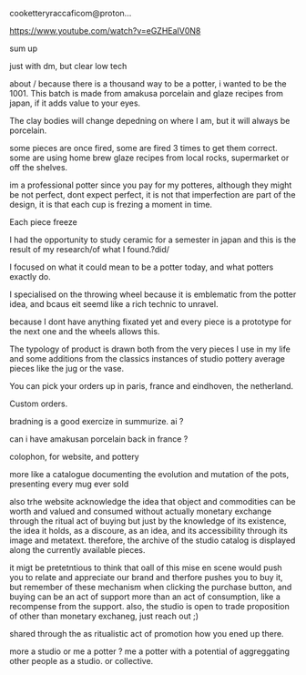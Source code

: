 
cooketteryraccaficom@proton...



https://www.youtube.com/watch?v=eGZHEaIV0N8


sum up

just with dm, but clear
low tech

about / 
because there is a thousand way to be a potter, i wanted to be the 1001. This batch is made from amakusa porcelain and glaze recipes from japan, if it adds value to your eyes. 

The clay bodies will change depedning on where I am, but it will always be porcelain.

some pieces are once fired, some are fired 3 times to get them correct.
some are using home brew glaze recipes from local rocks, supermarket or off the shelves. 

im a professional potter since you pay for my potteres, although they might be not perfect, dont expect perfect, it is not that imperfection are part of the design, it is that each cup is frezing a moment in time.

Each piece freeze


I had the opportunity to study ceramic for a semester in japan and this is the result of my research/of what I found.?did/

I focused on what it could mean to be a potter today, and what potters exactly do.  

I specialised on the throwing wheel because it is emblematic from the potter idea, and bcaus eit seemd like a rich technic to unravel. 

because I dont have anything fixated yet and every piece is a prototype for the next one and the wheels allows this. 


The typology of product is drawn both from the very pieces I use in my life and some additions from the classics instances of studio pottery average pieces like the jug or the vase. 


You can pick your orders up in paris, france and eindhoven, the netherland. 




Custom orders. 

bradning is a good exercize in summurize. ai ? 

can i have amakusan porcelain back in france ? 


colophon, for website, and pottery


more like a catalogue documenting the evolution and mutation of the pots, presenting every mug ever sold


also trhe website acknowledge the idea that object and commodities can be worth and valued and consumed without actually monetary exchange through the ritual act of buying but just by the knowledge of its existence, the idea it holds, as a discoure, as an idea, and its accessibility through its image and metatext. therefore, the archive of the studio catalog is displayed along the currently available pieces. 

it migt be pretetntious to think that oall of this mise en scene would push you to relate and appreciate our brand and therfore pushes you to buy it, but remember of these mechanism when clicking the purchase button, and buying can be an act of support more than an act of consumption, like a recompense from the support. also, the studio is open to trade proposition of other than monetary exchaneg, just reach out ;)

shared through the as ritualistic act of promotion how you ened up there. 

more a studio or me a potter ? me a potter with a potential of aggreggating other people as a studio. or collective. 